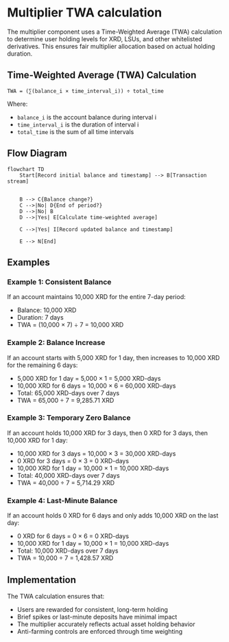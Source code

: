 # Multiplier TWA calculation

The multiplier component uses a Time-Weighted Average (TWA) calculation to determine user holding levels for XRD, LSUs, and other whitelisted derivatives. This ensures fair multiplier allocation based on actual holding duration.

## Time-Weighted Average (TWA) Calculation

```
TWA = (∑(balance_i × time_interval_i)) ÷ total_time
```

Where:

- `balance_i` is the account balance during interval i
- `time_interval_i` is the duration of interval i
- `total_time` is the sum of all time intervals

## Flow Diagram

```mermaid
flowchart TD
    Start[Record initial balance and timestamp] --> B[Transaction stream]


    B --> C{Balance change?}
    C -->|No| D{End of period?}
    D -->|No| B
    D -->|Yes| E[Calculate time-weighted average]

    C -->|Yes| I[Record updated balance and timestamp]

    E --> N[End]
```

## Examples

### Example 1: Consistent Balance

If an account maintains 10,000 XRD for the entire 7-day period:

- Balance: 10,000 XRD
- Duration: 7 days
- TWA = (10,000 × 7) ÷ 7 = 10,000 XRD

### Example 2: Balance Increase

If an account starts with 5,000 XRD for 1 day, then increases to 10,000 XRD for the remaining 6 days:

- 5,000 XRD for 1 day = 5,000 × 1 = 5,000 XRD-days
- 10,000 XRD for 6 days = 10,000 × 6 = 60,000 XRD-days
- Total: 65,000 XRD-days over 7 days
- TWA = 65,000 ÷ 7 = 9,285.71 XRD

### Example 3: Temporary Zero Balance

If an account holds 10,000 XRD for 3 days, then 0 XRD for 3 days, then 10,000 XRD for 1 day:

- 10,000 XRD for 3 days = 10,000 × 3 = 30,000 XRD-days
- 0 XRD for 3 days = 0 × 3 = 0 XRD-days
- 10,000 XRD for 1 day = 10,000 × 1 = 10,000 XRD-days
- Total: 40,000 XRD-days over 7 days
- TWA = 40,000 ÷ 7 = 5,714.29 XRD

### Example 4: Last-Minute Balance

If an account holds 0 XRD for 6 days and only adds 10,000 XRD on the last day:

- 0 XRD for 6 days = 0 × 6 = 0 XRD-days
- 10,000 XRD for 1 day = 10,000 × 1 = 10,000 XRD-days
- Total: 10,000 XRD-days over 7 days
- TWA = 10,000 ÷ 7 = 1,428.57 XRD

## Implementation

The TWA calculation ensures that:

- Users are rewarded for consistent, long-term holding
- Brief spikes or last-minute deposits have minimal impact
- The multiplier accurately reflects actual asset holding behavior
- Anti-farming controls are enforced through time weighting
